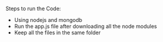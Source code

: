 Steps to run the Code:
- Using nodejs and mongodb
- Run the app.js file after downloading all the node modules
- Keep all the files in the same folder 

